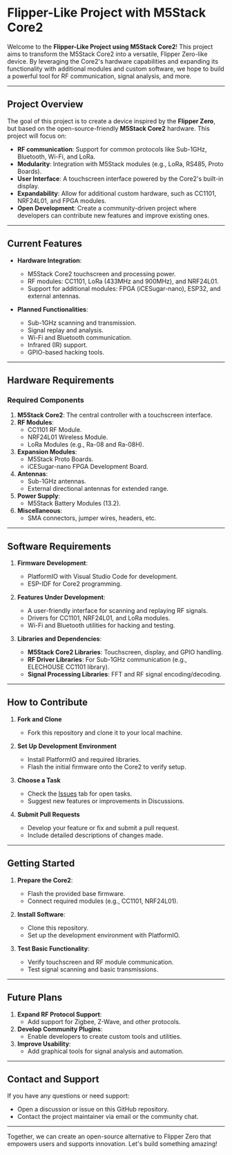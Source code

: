 
# Flipper-Like Project with M5Stack Core2

Welcome to the **Flipper-Like Project using M5Stack Core2**! This project aims to transform the M5Stack Core2 into a versatile, Flipper Zero-like device. By leveraging the Core2's hardware capabilities and expanding its functionality with additional modules and custom software, we hope to build a powerful tool for RF communication, signal analysis, and more.

---

## **Project Overview**

The goal of this project is to create a device inspired by the **Flipper Zero**, but based on the open-source-friendly **M5Stack Core2** hardware. This project will focus on:

- **RF communication**: Support for common protocols like Sub-1GHz, Bluetooth, Wi-Fi, and LoRa.
- **Modularity**: Integration with M5Stack modules (e.g., LoRa, RS485, Proto Boards).
- **User Interface**: A touchscreen interface powered by the Core2's built-in display.
- **Expandability**: Allow for additional custom hardware, such as CC1101, NRF24L01, and FPGA modules.
- **Open Development**: Create a community-driven project where developers can contribute new features and improve existing ones.

---

## **Current Features**

- **Hardware Integration**:
  - M5Stack Core2 touchscreen and processing power.
  - RF modules: CC1101, LoRa (433MHz and 900MHz), and NRF24L01.
  - Support for additional modules: FPGA (iCESugar-nano), ESP32, and external antennas.

- **Planned Functionalities**:
  - Sub-1GHz scanning and transmission.
  - Signal replay and analysis.
  - Wi-Fi and Bluetooth communication.
  - Infrared (IR) support.
  - GPIO-based hacking tools.

---

## **Hardware Requirements**

### **Required Components**
1. **M5Stack Core2**: The central controller with a touchscreen interface.
2. **RF Modules**:
   - CC1101 RF Module.
   - NRF24L01 Wireless Module.
   - LoRa Modules (e.g., Ra-08 and Ra-08H).
3. **Expansion Modules**:
   - M5Stack Proto Boards.
   - iCESugar-nano FPGA Development Board.
4. **Antennas**:
   - Sub-1GHz antennas.
   - External directional antennas for extended range.
5. **Power Supply**:
   - M5Stack Battery Modules (13.2).
6. **Miscellaneous**:
   - SMA connectors, jumper wires, headers, etc.

---

## **Software Requirements**

1. **Firmware Development**:
   - PlatformIO with Visual Studio Code for development.
   - ESP-IDF for Core2 programming.

2. **Features Under Development**:
   - A user-friendly interface for scanning and replaying RF signals.
   - Drivers for CC1101, NRF24L01, and LoRa modules.
   - Wi-Fi and Bluetooth utilities for hacking and testing.

3. **Libraries and Dependencies**:
   - **M5Stack Core2 Libraries**: Touchscreen, display, and GPIO handling.
   - **RF Driver Libraries**: For Sub-1GHz communication (e.g., ELECHOUSE CC1101 library).
   - **Signal Processing Libraries**: FFT and RF signal encoding/decoding.

---

## **How to Contribute**

1. **Fork and Clone**
   - Fork this repository and clone it to your local machine.

2. **Set Up Development Environment**
   - Install PlatformIO and required libraries.
   - Flash the initial firmware onto the Core2 to verify setup.

3. **Choose a Task**
   - Check the [Issues](#issues) tab for open tasks.
   - Suggest new features or improvements in Discussions.

4. **Submit Pull Requests**
   - Develop your feature or fix and submit a pull request.
   - Include detailed descriptions of changes made.

---

## **Getting Started**

1. **Prepare the Core2**:
   - Flash the provided base firmware.
   - Connect required modules (e.g., CC1101, NRF24L01).

2. **Install Software**:
   - Clone this repository.
   - Set up the development environment with PlatformIO.

3. **Test Basic Functionality**:
   - Verify touchscreen and RF module communication.
   - Test signal scanning and basic transmissions.

---

## **Future Plans**

1. **Expand RF Protocol Support**:
   - Add support for Zigbee, Z-Wave, and other protocols.
2. **Develop Community Plugins**:
   - Enable developers to create custom tools and utilities.
3. **Improve Usability**:
   - Add graphical tools for signal analysis and automation.

---

## **Contact and Support**

If you have any questions or need support:
- Open a discussion or issue on this GitHub repository.
- Contact the project maintainer via email or the community chat.

---

Together, we can create an open-source alternative to Flipper Zero that empowers users and supports innovation. Let's build something amazing!
